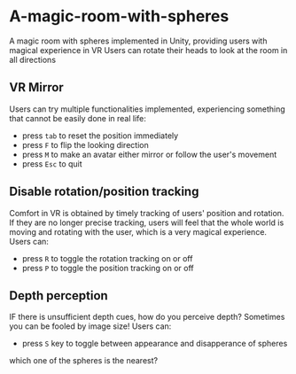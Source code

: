 # A-magic-room-with-spheres
A magic room with spheres implemented in Unity, providing users with magical experience in VR
Users can rotate their heads to look at the room in all directions

## VR Mirror
Users can try multiple functionalities implemented, experiencing something that cannot be easily
done in real life:
- press `tab` to reset the position immediately
- press `F` to flip the looking direction
- press `M` to make an avatar either mirror or follow the user's movement
- press `Esc` to quit

## Disable rotation/position tracking
Comfort in VR is obtained by timely tracking of users' position and rotation.
If they are no longer precise tracking, users will feel that the whole world is moving and rotating
with the user, which is a very magical experience. Users can:
- press `R` to toggle the rotation tracking on or off
- press `P` to toggle the position tracking on or off

## Depth perception
IF there is unsufficient depth cues, how do you perceive depth? Sometimes you can be fooled by image
size! Users can:
- press `S` key to toggle between appearance and disapperance of spheres

which one of the spheres is the nearest?
